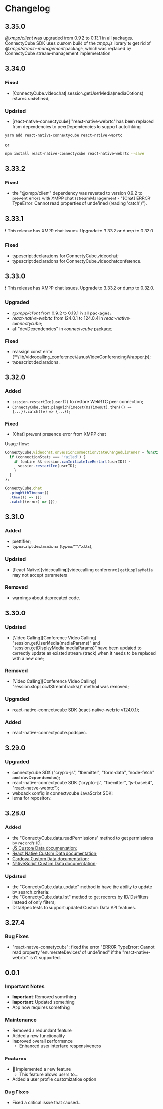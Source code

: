 # Changelog

## 3.35.0

_@xmpp/client_ was upgraded from 0.9.2 to 0.13.1 in all packages. ConnectyCube SDK uses custom build of the _xmpp.js_ library to get rid of _@xmpp/stream-management_ package, which was replaced by ConnectyCube stream-management implementation

## 3.34.0

### Fixed

- [ConnectyCube.videochat] session.getUserMedia(mediaOptions) returns undefined;

### Updated

- [react-native-connectycube] "react-native-webrtc" has been replaced from dependencies to peerDependencies to support autolinking

```bash
yarn add react-native-connectycube react-native-webrtc
```

or

```bash
npm install react-native-connectycube react-native-webrtc --save
```

## 3.33.2

### Fixed

- the "@xmpp/client" dependency was reverted to version 0.9.2 to prevent errors with XMPP chat (streamManagement - "[Chat] ERROR: TypeError: Cannot read properties of undefined (reading 'catch')").

## 3.33.1

❗️ This release has XMPP chat issues. Upgrade to 3.33.2 or dump to 0.32.0.

### Fixed

- typescript declarations for ConnectyCube.videochat;
- typescript declarations for ConnectyCube.videochatconference.

## 3.33.0

❗️ This release has XMPP chat issues. Upgrade to 3.33.2 or dump to 0.32.0.

### Upgraded

- _@xmpp/client_ from 0.9.2 to 0.13.1 in all packages;
- _react-native-webrtc_ from 124.0.1 to 124.0.4 in _react-native-connectycube_;
- all "devDependencies" in _connectycube_ package;

### Fixed

- reassign const error (\*\*/lib/videocalling_conference/JanusVideoConferencingWrapper.js);
- typescript declarations.

## 3.32.0

### Added

- `session.restartIce(userID)` to restore WebRTC peer connection;
- `ConnectyCube.chat.pingWithTimeout(msTimeout).then(() => {...}).catch((e) => {...});`

### Fixed

- [Chat] prevent presence error from XMPP chat

Usage flow:

```javascript
ConnectyCube.videochat.onSessionConnectionStateChangedListener = function (session, userID, connectionState) {
  if (connectionState === 'failed') {
    if (onLine && session.canInitiateIceRestart(userID)) {
      session.restartIce(userID);
    }
  }
};
```

```javascript
ConnectyCube.chat
  .pingWithTimeout()
  .then(() => {})
  .catch((error) => {});
```

## 3.31.0

### Added

- prettifier;
- typescript declarations (types/\*\*/\*.d.ts);

### Updated

- [React Native][videocalling][videocalling conference] `getDisplayMedia` may not accept parameters

### Removed

- warnings about deprecated code.

## 3.30.0

### Updated

- [Video Calling][Conference Video Calling] "session.getUserMedia(mediaParams)" and "session.getDisplayMedia(mediaParams)" have been updated to correctly update an existed stream (track) when it needs to be replaced with a new one;

### Removed

- [Video Calling][Conference Video Calling] "session.stopLocalStreamTracks()" method was removed;

### Upgraded

- react-native-connectycube SDK (react-native-webrtc v124.0.1);

### Added

- react-native-connectycube.podspec.

## 3.29.0

### Upgraded

- connectycube SDK ("crypto-js", "fbemitter", "form-data", "node-fetch" and devDependencies);
- react-native-connectycube SDK ("crypto-js", "fbemitter", "js-base64", "react-native-webrtc");
- webpack config in connectycube JavaScript SDK;
- lerna for repository.

## 3.28.0

### Added

- the "ConnectyCube.data.readPermissions" method to get permissions by record's ID;
- [JS Custom Data documentation](https://developers.connectycube.com/js/custom-data);
- [React Native Custom Data documentation](https://developers.connectycube.com/reactnative/custom-data);
- [Cordova Custom Data documentation](https://developers.connectycube.com/cordova/custom-data);
- [NativeScript Custom Data documentation](https://developers.connectycube.com/nativescript/custom-data);

### Updated

- the "ConnectyCube.data.update" method to have the ability to update by search_criteria;
- the "ConnectyCube.data.list" method to get records by ID/IDs/filters instead of only filters;
- DataSpec tests to support updated Custom Data API features.

## 3.27.4

### Bug Fixes

- "react-native-connetycube": fixed the error "ERROR TypeError: Cannot read property 'enumerateDevices' of undefined" if the "react-native-webrtc" isn't supported.

## 0.0.1

### Important Notes

- **Important**: Removed something
- **Important**: Updated something
- App now requires something

### Maintenance

- Removed a redundant feature
- Added a new functionality
- Improved overall performance
  - Enhanced user interface responsiveness

### Features

- :tada: Implemented a new feature
  - This feature allows users to...
- Added a user profile customization option

### Bug Fixes

- Fixed a critical issue that caused...
